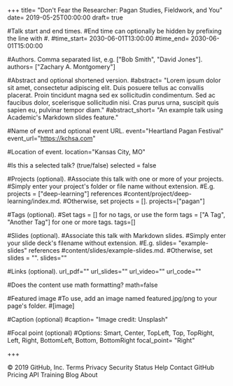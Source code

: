+++ title= "Don't Fear the Researcher: Pagan Studies, Fieldwork, and You" 
date= 2019-05-25T00:00:00 
draft= true

#Talk start and end times. 
#End time can optionally be hidden by prefixing the line with #. 
#time_start= 2030-06-01T13:00:00 
#time_end= 2030-06-01T15:00:00

#Authors. Comma separated list, e.g. ["Bob Smith", "David Jones"].
authors= ["Zachary A. Montgomery"]

#Abstract and optional shortened version.
#abstract= "Lorem ipsum dolor sit amet, consectetur adipiscing elit. Duis posuere tellus ac convallis placerat. Proin tincidunt magna sed ex sollicitudin condimentum. Sed ac faucibus dolor, scelerisque sollicitudin nisi. Cras purus urna, suscipit quis sapien eu, pulvinar tempor diam."
#abstract_short= "An example talk using Academic's Markdown slides feature."

#Name of event and optional event URL.
event="Heartland Pagan Festival"
event_url="https://kchsa.com"

#Location of event.
location="Kansas City, MO"

#Is this a selected talk? (true/false)
selected = false

#Projects (optional). #Associate this talk with one or more of your projects.
#Simply enter your project's folder or file name without extension.
#E.g. projects = ["deep-learning"] references #content/project/deep-learning/index.md.
#Otherwise, set projects = [].
projects=["pagan"]

#Tags (optional).
#Set tags = [] for no tags, or use the form tags = ["A Tag", "Another Tag"] for one or more tags.
tags=[]

#Slides (optional).
#Associate this talk with Markdown slides.
#Simply enter your slide deck's filename without extension.
#E.g. slides= "example-slides" references #content/slides/example-slides.md.
#Otherwise, set slides = "".
slides=""

#Links (optional).
url_pdf=""
url_slides=""
url_video=""
url_code=""

#Does the content use math formatting?
math=false

#Featured image
#To use, add an image named featured.jpg/png to your page's folder.
#[image]

#Caption (optional)
#caption= "Image credit: Unsplash"

#Focal point (optional)
#Options: Smart, Center, TopLeft, Top, TopRight, Left, Right, BottomLeft, Bottom, BottomRight
focal_point= "Right"

+++

© 2019 GitHub, Inc.
Terms
Privacy
Security
Status
Help
Contact GitHub
Pricing
API
Training
Blog
About

